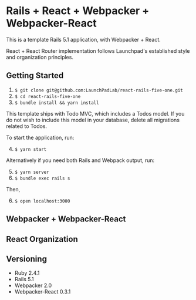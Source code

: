 # Rails + React + Webpacker + Webpacker-React

This is a template Rails 5.1 application, with Webpacker + React.

React + React Router implementation follows Launchpad's established style and organization principles.

## Getting Started

  1. `$ git clone git@github.com:LaunchPadLab/react-rails-five-one.git`
  2. `$ cd react-rails-five-one`
  3. `$ bundle install && yarn install` 

  This template ships with Todo MVC, which includes a Todos model. 
  If you do not wish to include this model in your database, delete all migrations related to Todos.

  To start the application, run:

  4. `$ yarn start`

  Alternatively if you need both Rails and Webpack output, run:

  5. `$ yarn server`
  6. `$ bundle exec rails s`

  Then,

  6. `$ open localhost:3000`


## Webpacker + Webpacker-React

## React Organization

## Versioning

 - Ruby 2.4.1
 - Rails 5.1
 - Webpacker 2.0
 - Webpacker-React 0.3.1
